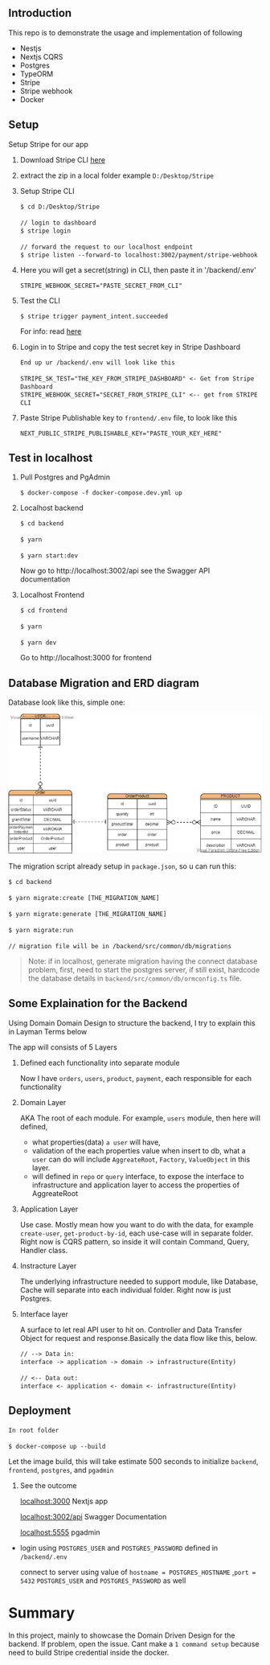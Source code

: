 ## Introduction

This repo is to demonstrate the usage and implementation of following

- Nestjs
- Nextjs CQRS
- Postgres
- TypeORM
- Stripe
- Stripe webhook
- Docker

## Setup

Setup Stripe for our app

1. Download Stripe CLI [here](https://github.com/stripe/stripe-cli/releases/tag/v1.7.9)

2. extract the zip in a local folder example `D:/Desktop/Stripe`

3. Setup Stripe CLI

   ```
   $ cd D:/Desktop/Stripe

   // login to dashboard
   $ stripe login

   // forward the request to our localhost endpoint
   $ stripe listen --forward-to localhost:3002/payment/stripe-webhook

   ```

4. Here you will get a secret(string) in CLI, then paste it in '/backend/.env'

   ```
   STRIPE_WEBHOOK_SECRET="PASTE_SECRET_FROM_CLI"
   ```

5. Test the CLI

   ```
   $ stripe trigger payment_intent.succeeded
   ```

   For info: read [here](https://stripe.com/docs/webhooks)

6. Login in to Stripe and copy the test secret key in Stripe Dashboard

   ```
   End up ur /backend/.env will look like this

   STRIPE_SK_TEST="THE_KEY_FROM_STRIPE_DASHBOARD" <- Get from Stripe Dashboard
   STRIPE_WEBHOOK_SECRET="SECRET_FROM_STRIPE_CLI" <-- get from STRIPE CLI
   ```

7. Paste Stripe Publishable key to `frontend/.env` file, to look like this

   ```
   NEXT_PUBLIC_STRIPE_PUBLISHABLE_KEY="PASTE_YOUR_KEY_HERE"
   ```

## Test in localhost

1. Pull Postgres and PgAdmin

   ```
   $ docker-compose -f docker-compose.dev.yml up
   ```

2. Localhost backend

   ```
   $ cd backend
   
   $ yarn

   $ yarn start:dev

   ```

   Now go to http://localhost:3002/api see the Swagger API documentation

3. Localhost Frontend

   ```
   $ cd frontend

   $ yarn
   
   $ yarn dev
   ```

   Go to http://localhost:3000 for frontend

## Database Migration and ERD diagram

Database look like this, simple one:

![erd](./backend/erd.png)

The migration script already setup in `package.json`, so u can run this:

   ```
   $ cd backend

   $ yarn migrate:create [THE_MIGRATION_NAME]

   $ yarn migrate:generate [THE_MIGRATION_NAME]

   $ yarn migrate:run

   // migration file will be in /backend/src/common/db/migrations
   ```

> Note: if in localhost, generate migration having the connect database problem, first, need to start the postgres server, if still exist, hardcode the database details in `backend/src/common/db/ormconfig.ts` file.

## Some Explaination for the Backend 

Using Domain Domain Design to structure the backend, I try to explain this in Layman Terms below

The app will consists of 5 Layers

1. Defined each functionality into separate module

   Now I have `orders`, `users`, `product`, `payment`, each responsible for each functionality

2. Domain Layer

   AKA The root of each module. For example, `users` module, then here will defined,

   - what properties(data) `a user` will have,
   - validation of the each properties value when insert to db, what a `user` can do will include `AggreateRoot`, `Factory`, `ValueObject` in this layer.
   - will defined in `repo` or `query` interface, to expose the interface to infrastructure and application layer to access the properties of AggreateRoot

3. Application Layer

   Use case. Mostly mean how you want to do with the data, for example `create-user`, `get-product-by-id`, each use-case will in separate folder. Right now is CQRS pattern, so inside it will contain Command, Query, Handler class. 

4. Instracture Layer

   The underlying infrastructure needed to support module, like Database, Cache will separate into each individual folder. Right now is just Postgres.

5. Interface layer

   A surface to let real API user to hit on. Controller and Data Transfer Object for request and response.Basically the data flow like this, below.

    ```
    // --> Data in:
    interface -> application -> domain -> infrastructure(Entity)

    // <-- Data out:
    interface <- application <- domain <- infrastructure(Entity)

    ```

## Deployment

    In root folder

    $ docker-compose up --build

Let the image build, this will take estimate 500 seconds to initialize `backend`, `frontend`, `postgres`, and `pgadmin`

1. See the outcome

   [localhost:3000](http://localhost:3000/) Nextjs app

   [localhost:3002/api](http://localhost:3000/api) Swagger Documentation

   [localhost:5555](http://localhost:5555) pgadmin

- login using `POSTGRES_USER` and `POSTGRES_PASSWORD` defined in `/backend/.env`

   connect to server using value of `hostname = POSTGRES_HOSTNAME` ,`port = 5432`
   `POSTGRES_USER` and `POSTGRES_PASSWORD` as well

# Summary

In this project, mainly to showcase the Domain Driven Design for the backend. If problem, open the issue. Cant make a `1 command setup` because need to build Stripe credential inside the docker.
